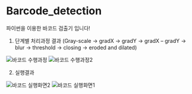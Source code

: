 # Barcode_detection
파이썬을 이용한 바코드 검출기 입니다!

1. 단계별 처리과정 결과
(Gray-scale -> gradX -> gradY -> gradX – gradY -> blur -> threshold -> closing -> eroded and dilated)


![바코드 수행과정](https://user-images.githubusercontent.com/33507553/62834336-89cb8700-bc85-11e9-8c10-0ebe713128a9.PNG)
![바코드 수행과정2](https://user-images.githubusercontent.com/33507553/62834337-8c2de100-bc85-11e9-91c1-6721d1f43da9.PNG)


2. 실행결과

![바코드 실행화면2](https://user-images.githubusercontent.com/33507553/62834346-9f40b100-bc85-11e9-8a6f-f5c9303febc7.PNG)
![바코드 실행화면1](https://user-images.githubusercontent.com/33507553/62834347-a071de00-bc85-11e9-8763-c1a9494d755a.PNG)
